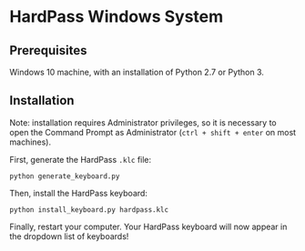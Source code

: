 # HardPass Windows System

## Prerequisites

Windows 10 machine, with an installation of Python 2.7 or Python 3. 

## Installation

Note: installation requires Administrator privileges, so it is necessary to open the Command Prompt as Administrator (`ctrl + shift + enter` on most machines). 

First, generate the HardPass `.klc` file:
```
python generate_keyboard.py
```

Then, install the HardPass keyboard:
```
python install_keyboard.py hardpass.klc
```

Finally, restart your computer.  Your HardPass keyboard will now appear in the dropdown list of keyboards!

